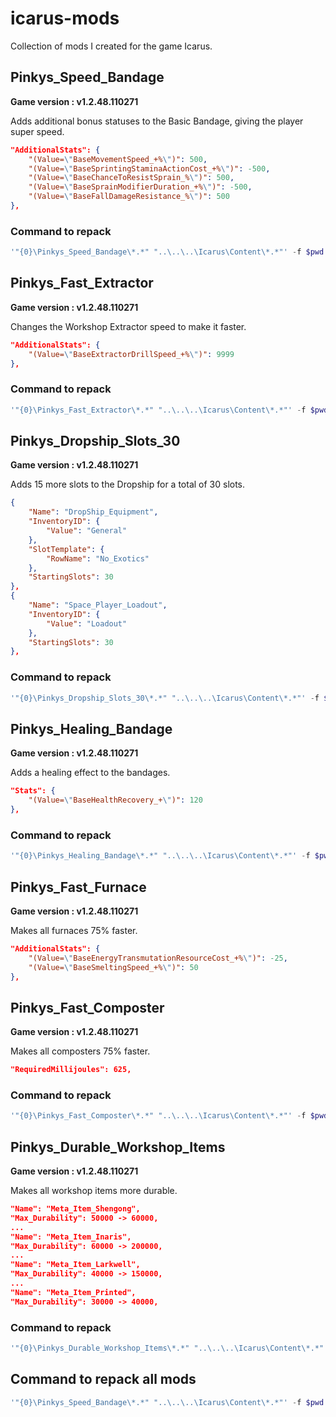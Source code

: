 # icarus-mods

Collection of mods I created for the game Icarus.

## Pinkys_Speed_Bandage

**Game version : v1.2.48.110271**

Adds additional bonus statuses to the Basic Bandage, giving the player super speed.

```json
"AdditionalStats": {
    "(Value=\"BaseMovementSpeed_+%\")": 500,
    "(Value=\"BaseSprintingStaminaActionCost_+%\")": -500,
    "(Value=\"BaseChanceToResistSprain_%\")": 500,
    "(Value=\"BaseSprainModifierDuration_+%\")": -500,
    "(Value=\"BaseFallDamageResistance_%\")": 500
},
```

### Command to repack

```powershell
'"{0}\Pinkys_Speed_Bandage\*.*" "..\..\..\Icarus\Content\*.*"' -f $pwd | Out-File release\Pinkys_Speed_Bandage_autogen.txt; .\UnrealPak\Engine\Binaries\Win64\UnrealPak.exe "$pwd\release\Pinkys_Speed_Bandage_P.pak" -platform="Windows" -create="$pwd\release\Pinkys_Speed_Bandage_autogen.txt"
```

## Pinkys_Fast_Extractor

**Game version : v1.2.48.110271**

Changes the Workshop Extractor speed to make it faster.

```json
"AdditionalStats": {
    "(Value=\"BaseExtractorDrillSpeed_+%\")": 9999
},
```

### Command to repack

```powershell
'"{0}\Pinkys_Fast_Extractor\*.*" "..\..\..\Icarus\Content\*.*"' -f $pwd | Out-File release\Pinkys_Fast_Extractor_autogen.txt; .\UnrealPak\Engine\Binaries\Win64\UnrealPak.exe "$pwd\release\Pinkys_Fast_Extractor_P.pak" -platform="Windows" -create="$pwd\release\Pinkys_Fast_Extractor_autogen.txt"
```

## Pinkys_Dropship_Slots_30

**Game version : v1.2.48.110271**

Adds 15 more slots to the Dropship for a total of 30 slots.

```json
{
    "Name": "DropShip_Equipment",
    "InventoryID": {
        "Value": "General"
    },
    "SlotTemplate": {
        "RowName": "No_Exotics"
    },
    "StartingSlots": 30
},
{
    "Name": "Space_Player_Loadout",
    "InventoryID": {
        "Value": "Loadout"
    },
    "StartingSlots": 30
},
```

### Command to repack

```powershell
'"{0}\Pinkys_Dropship_Slots_30\*.*" "..\..\..\Icarus\Content\*.*"' -f $pwd | Out-File release\Pinkys_Dropship_Slots_30_autogen.txt; .\UnrealPak\Engine\Binaries\Win64\UnrealPak.exe "$pwd\release\Pinkys_Dropship_Slots_30_P.pak" -platform="Windows" -create="$pwd\release\Pinkys_Dropship_Slots_30_autogen.txt"
```

## Pinkys_Healing_Bandage

**Game version : v1.2.48.110271**

Adds a healing effect to the bandages.

```json
"Stats": {
    "(Value=\"BaseHealthRecovery_+\")": 120
},
```

### Command to repack

```powershell
'"{0}\Pinkys_Healing_Bandage\*.*" "..\..\..\Icarus\Content\*.*"' -f $pwd | Out-File release\Pinkys_Healing_Bandage_autogen.txt; .\UnrealPak\Engine\Binaries\Win64\UnrealPak.exe "$pwd\release\Pinkys_Healing_Bandage_P.pak" -platform="Windows" -create="$pwd\release\Pinkys_Healing_Bandage_autogen.txt"
```

## Pinkys_Fast_Furnace

**Game version : v1.2.48.110271**

Makes all furnaces 75% faster.

```json
"AdditionalStats": {
    "(Value=\"BaseEnergyTransmutationResourceCost_+%\")": -25,
    "(Value=\"BaseSmeltingSpeed_+%\")": 50
},
```

## Pinkys_Fast_Composter

**Game version : v1.2.48.110271**

Makes all composters 75% faster.

```json
"RequiredMillijoules": 625,
```

### Command to repack

```powershell
'"{0}\Pinkys_Fast_Composter\*.*" "..\..\..\Icarus\Content\*.*"' -f $pwd | Out-File release\Pinkys_Fast_Composter_autogen.txt; .\UnrealPak\Engine\Binaries\Win64\UnrealPak.exe "$pwd\release\Pinkys_Fast_Composter_P.pak" -platform="Windows" -create="$pwd\release\Pinkys_Fast_Composter_autogen.txt"
```

## Pinkys_Durable_Workshop_Items

**Game version : v1.2.48.110271**

Makes all workshop items more durable.

```json
"Name": "Meta_Item_Shengong",
"Max_Durability": 50000 -> 60000,
...
"Name": "Meta_Item_Inaris",
"Max_Durability": 60000 -> 200000,
...
"Name": "Meta_Item_Larkwell",
"Max_Durability": 40000 -> 150000,
...
"Name": "Meta_Item_Printed",
"Max_Durability": 30000 -> 40000,
```

### Command to repack

```powershell
'"{0}\Pinkys_Durable_Workshop_Items\*.*" "..\..\..\Icarus\Content\*.*"' -f $pwd | Out-File release\Pinkys_Durable_Workshop_Items_autogen.txt; .\UnrealPak\Engine\Binaries\Win64\UnrealPak.exe "$pwd\release\Pinkys_Durable_Workshop_Items_P.pak" -platform="Windows" -create="$pwd\release\Pinkys_Durable_Workshop_Items_autogen.txt"
```

## Command to repack all mods

```powershell
'"{0}\Pinkys_Speed_Bandage\*.*" "..\..\..\Icarus\Content\*.*"' -f $pwd | Out-File release\Pinkys_Speed_Bandage_autogen.txt; .\UnrealPak\Engine\Binaries\Win64\UnrealPak.exe "$pwd\release\Pinkys_Speed_Bandage_P.pak" -platform="Windows" -create="$pwd\release\Pinkys_Speed_Bandage_autogen.txt"; '"{0}\Pinkys_Fast_Extractor\*.*" "..\..\..\Icarus\Content\*.*"' -f $pwd | Out-File release\Pinkys_Fast_Extractor_autogen.txt; .\UnrealPak\Engine\Binaries\Win64\UnrealPak.exe "$pwd\release\Pinkys_Fast_Extractor_P.pak" -platform="Windows" -create="$pwd\release\Pinkys_Fast_Extractor_autogen.txt"; '"{0}\Pinkys_Dropship_Slots_30\*.*" "..\..\..\Icarus\Content\*.*"' -f $pwd | Out-File release\Pinkys_Dropship_Slots_30_autogen.txt; .\UnrealPak\Engine\Binaries\Win64\UnrealPak.exe "$pwd\release\Pinkys_Dropship_Slots_30_P.pak" -platform="Windows" -create="$pwd\release\Pinkys_Dropship_Slots_30_autogen.txt"; '"{0}\Pinkys_Healing_Bandage\*.*" "..\..\..\Icarus\Content\*.*"' -f $pwd | Out-File release\Pinkys_Healing_Bandage_autogen.txt; .\UnrealPak\Engine\Binaries\Win64\UnrealPak.exe "$pwd\release\Pinkys_Healing_Bandage_P.pak" -platform="Windows" -create="$pwd\release\Pinkys_Healing_Bandage_autogen.txt"; '"{0}\Pinkys_Fast_Furnace\*.*" "..\..\..\Icarus\Content\*.*"' -f $pwd | Out-File release\Pinkys_Fast_Furnace_autogen.txt; .\UnrealPak\Engine\Binaries\Win64\UnrealPak.exe "$pwd\release\Pinkys_Fast_Furnace_P.pak" -platform="Windows" -create="$pwd\release\Pinkys_Fast_Furnace_autogen.txt"; '"{0}\Pinkys_Fast_Composter\*.*" "..\..\..\Icarus\Content\*.*"' -f $pwd | Out-File release\Pinkys_Fast_Composter_autogen.txt; .\UnrealPak\Engine\Binaries\Win64\UnrealPak.exe "$pwd\release\Pinkys_Fast_Composter_P.pak" -platform="Windows" -create="$pwd\release\Pinkys_Fast_Composter_autogen.txt"; '"{0}\Pinkys_Durable_Workshop_Items\*.*" "..\..\..\Icarus\Content\*.*"' -f $pwd | Out-File release\Pinkys_Durable_Workshop_Items_autogen.txt; .\UnrealPak\Engine\Binaries\Win64\UnrealPak.exe "$pwd\release\Pinkys_Durable_Workshop_Items_P.pak" -platform="Windows" -create="$pwd\release\Pinkys_Durable_Workshop_Items_autogen.txt"
```
